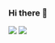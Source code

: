 ### Hi there 👋

<a href="https://blog.naver.com/lio97" target="_blank" style="text-decoration:none;">
  <img src="https://img.shields.io/badge/Blog-000?style=social&logo=naver&logoColor=03C75A"/>
</a>

<a href="https://www.instagram.com/so0yeon__?igsh=MXY1ZTBoemg4NW1mNA%3D%3D&utm_source=qr" target="_blank" style="text-decoration:none;">
  <img src="https://img.shields.io/badge/Instagram-000?style=social&logo=instagram&logoColor=E4405F"/>
</a>
